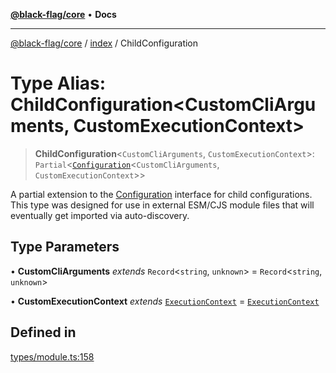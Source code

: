 [**@black-flag/core**](../../README.md) • **Docs**

***

[@black-flag/core](../../README.md) / [index](../README.md) / ChildConfiguration

# Type Alias: ChildConfiguration\<CustomCliArguments, CustomExecutionContext\>

> **ChildConfiguration**\<`CustomCliArguments`, `CustomExecutionContext`\>: `Partial`\<[`Configuration`](Configuration.md)\<`CustomCliArguments`, `CustomExecutionContext`\>\>

A partial extension to the [Configuration](Configuration.md) interface for child
configurations. This type was designed for use in external ESM/CJS module
files that will eventually get imported via auto-discovery.

## Type Parameters

• **CustomCliArguments** *extends* `Record`\<`string`, `unknown`\> = `Record`\<`string`, `unknown`\>

• **CustomExecutionContext** *extends* [`ExecutionContext`](../../util/type-aliases/ExecutionContext.md) = [`ExecutionContext`](../../util/type-aliases/ExecutionContext.md)

## Defined in

[types/module.ts:158](https://github.com/Xunnamius/black-flag/blob/99e2b3aa8ebef83fdf414dda22ad11405c1907df/types/module.ts#L158)
